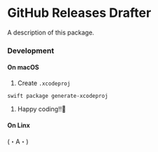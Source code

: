 # GitHub Releases Drafter

A description of this package.

### Development

#### On macOS

1. Create `.xcodeproj`
  ```shell
  swift package generate-xcodeproj
  ```
1. Happy coding!!🚀

#### On Linx

(・A・)
